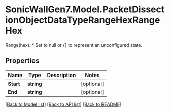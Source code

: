 # SonicWallGen7.Model.PacketDissectionObjectDataTypeRangeHexRangeHex
Range(hex). * Set to null or {} to represent  an unconfigured state.

## Properties

Name | Type | Description | Notes
------------ | ------------- | ------------- | -------------
**Start** | **string** |  | [optional] 
**End** | **string** |  | [optional] 

[[Back to Model list]](../README.md#documentation-for-models) [[Back to API list]](../README.md#documentation-for-api-endpoints) [[Back to README]](../README.md)

